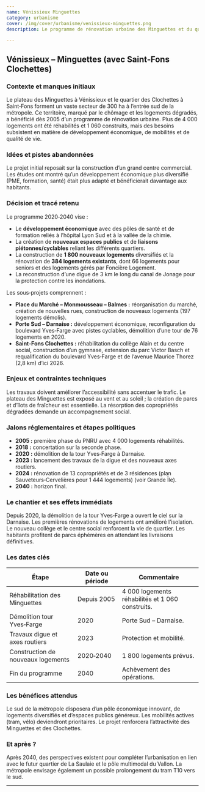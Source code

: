```yaml
---
name: Vénissieux Minguettes
category: urbanisme
cover: /img/cover/urbanisme/venissieux-minguettes.png
description: Le programme de rénovation urbaine des Minguettes et du quartier des Clochettes (Vénissieux et Saint-Fons), engagé depuis 2005 et prévu jusqu’en 2040, couvre 300 ha. Il prévoit 1 800 logements neufs, la rénovation de 384 logements, un pôle économique autour de la santé et de la formation, 3 km de digue contre les inondations, des espaces publics et liaisons douces, ainsi que plusieurs équipements (collège, centre social, gymnase). Les objectifs sont de diversifier l’habitat, renforcer l’activité économique et améliorer la qualité de vie et les mobilités.

---
```

## Vénissieux – **Minguettes (avec Saint‑Fons Clochettes)**

### Contexte et manques initiaux

Le plateau des Minguettes à Vénissieux et le quartier des Clochettes à Saint‑Fons forment un vaste secteur de 300 ha à l’entrée sud de la métropole. Ce territoire, marqué par le chômage et les logements dégradés, a bénéficié dès 2005 d’un programme de rénovation urbaine. Plus de 4 000 logements ont été réhabilités et 1 060 construits, mais des besoins subsistent en matière de développement économique, de mobilités et de qualité de vie.

### Idées et pistes abandonnées

Le projet initial reposait sur la construction d’un grand centre commercial. Les études ont montré qu’un développement économique plus diversifié (PME, formation, santé) était plus adapté et bénéficierait davantage aux habitants.

### Décision et tracé retenu

Le programme 2020‑2040 vise :

- Le **développement économique** avec des pôles de santé et de formation reliés à l’hôpital Lyon Sud et à la vallée de la chimie.
- La création de **nouveaux espaces publics** et de **liaisons piétonnes/cyclables** reliant les différents quartiers.
- La construction de **1 800 nouveaux logements** diversifiés et la rénovation de **384 logements existants**, dont 66 logements pour seniors et des logements gérés par Foncière Logement.
- La reconstruction d’une digue de 3 km le long du canal de Jonage pour la protection contre les inondations.

Les sous‑projets comprennent :

- **Place du Marché – Monmousseau – Balmes :** réorganisation du marché, création de nouvelles rues, construction de nouveaux logements (197 logements démolis).
- **Porte Sud – Darnaise :** développement économique, reconfiguration du boulevard Yves‑Farge avec pistes cyclables, démolition d’une tour de 76 logements en 2020.
- **Saint‑Fons Clochettes :** réhabilitation du collège Alain et du centre social, construction d’un gymnase, extension du parc Victor Basch et requalification du boulevard Yves‑Farge et de l’avenue Maurice Thorez (2,8 km) d’ici 2026.

### Enjeux et contraintes techniques

Les travaux doivent améliorer l’accessibilité sans accentuer le trafic. Le plateau des Minguettes est exposé au vent et au soleil ; la création de parcs et d’îlots de fraîcheur est essentielle. La résorption des copropriétés dégradées demande un accompagnement social.

### Jalons réglementaires et étapes politiques

- **2005 :** première phase du PNRU avec 4 000 logements réhabilités.
- **2018 :** concertation sur la seconde phase.
- **2020 :** démolition de la tour Yves‑Farge à Darnaise.
- **2023 :** lancement des travaux de la digue et des nouveaux axes routiers.
- **2024 :** rénovation de 13 copropriétés et de 3 résidences (plan Sauveteurs‑Cervelières pour 1 444 logements) (voir Grande Île).
- **2040 :** horizon final.

### Le chantier et ses effets immédiats

Depuis 2020, la démolition de la tour Yves‑Farge a ouvert le ciel sur la Darnaise. Les premières rénovations de logements ont amélioré l’isolation. Le nouveau collège et le centre social renforcent la vie de quartier. Les habitants profitent de parcs éphémères en attendant les livraisons définitives.

### Les dates clés

| Étape | Date ou période | Commentaire |
| --- | --- | --- |
| Réhabilitation des Minguettes | Depuis 2005 | 4 000 logements réhabilités et 1 060 construits. |
| Démolition tour Yves‑Farge | 2020 | Porte Sud – Darnaise. |
| Travaux digue et axes routiers | 2023 | Protection et mobilité. |
| Construction de nouveaux logements | 2020‑2040 | 1 800 logements prévus. |
| Fin du programme | 2040 | Achèvement des opérations. |

### Les bénéfices attendus

Le sud de la métropole disposera d’un pôle économique innovant, de logements diversifiés et d’espaces publics généreux. Les mobilités actives (tram, vélo) deviendront prioritaires. Le projet renforcera l’attractivité des Minguettes et des Clochettes.

### Et après ?

Après 2040, des perspectives existent pour compléter l’urbanisation en lien avec le futur quartier de La Saulaie et le pôle multimodal du Vallon. La métropole envisage également un possible prolongement du tram T10 vers le sud.

---
